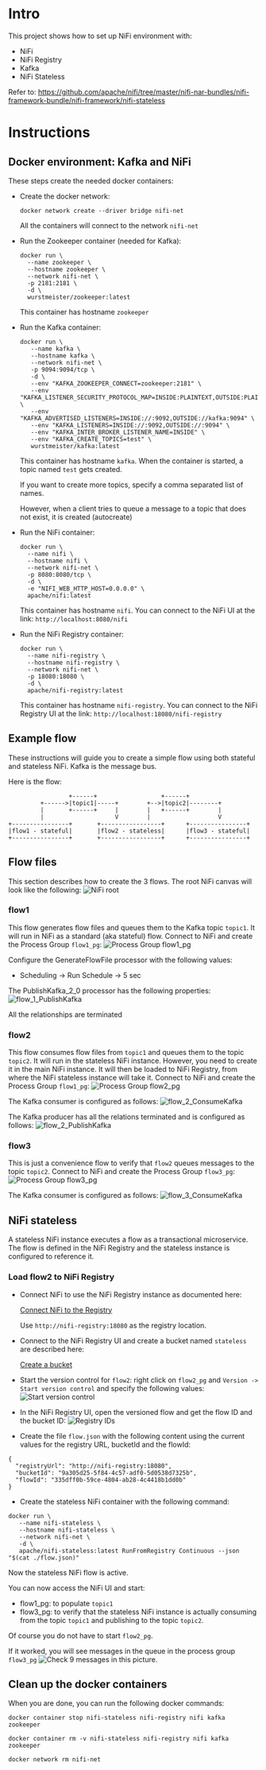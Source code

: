 # Intro
This project shows how to set up NiFi environment with:
* NiFi
* NiFi Registry
* Kafka
* NiFi Stateless

Refer to:
https://github.com/apache/nifi/tree/master/nifi-nar-bundles/nifi-framework-bundle/nifi-framework/nifi-stateless

# Instructions
## Docker environment: Kafka and NiFi
These steps create the needed docker containers:
- Create the docker network:

    `docker network create --driver bridge nifi-net`
    
    All the containers will connect to the network `nifi-net`
- Run the Zookeeper container (needed for Kafka):
    ```
  docker run \
      --name zookeeper \
      --hostname zookeeper \
      --network nifi-net \
      -p 2181:2181 \
      -d \
      wurstmeister/zookeeper:latest
  ```
  This container has hostname `zookeeper`

- Run the Kafka container:
    ```
    docker run \
       --name kafka \
       --hostname kafka \
       --network nifi-net \
       -p 9094:9094/tcp \
       -d \
       --env "KAFKA_ZOOKEEPER_CONNECT=zookeeper:2181" \
       --env "KAFKA_LISTENER_SECURITY_PROTOCOL_MAP=INSIDE:PLAINTEXT,OUTSIDE:PLAINTEXT" \
       --env "KAFKA_ADVERTISED_LISTENERS=INSIDE://:9092,OUTSIDE://kafka:9094" \
       --env "KAFKA_LISTENERS=INSIDE://:9092,OUTSIDE://:9094" \
       --env "KAFKA_INTER_BROKER_LISTENER_NAME=INSIDE" \
       --env "KAFKA_CREATE_TOPICS=test" \
       wurstmeister/kafka:latest
  ```
  This container has hostname `kafka`. When the container is started, a topic named `test` gets created.
  
  If you want to create more topics, specify a comma separated list of names.
  
  However, when a client tries to queue a message to a topic that does not exist, it is created (autocreate)

- Run the NiFi container:
  ```
  docker run \
    --name nifi \
    --hostname nifi \
    --network nifi-net \
    -p 8080:8080/tcp \
    -d \
    -e "NIFI_WEB_HTTP_HOST=0.0.0.0" \
    apache/nifi:latest
    ```
  This container has hostname `nifi`. You can connect to the NiFi UI at the link: `http://localhost:8080/nifi`
  
- Run the NiFi Registry container:
    ```
    docker run \
      --name nifi-registry \
      --hostname nifi-registry \
      --network nifi-net \
      -p 18080:18080 \
      -d \
      apache/nifi-registry:latest
  ```
  This container has hostname `nifi-registry`. You can connect to the NiFi Registry UI at the link: `http://localhost:18080/nifi-registry`


## Example flow
These instructions will guide you to create a simple flow using both stateful and stateless NiFi. Kafka is the message bus.

Here is the flow:
```
                 +------+                  +------+                   
         +------>|topic1|-----+        +-->|topic2|--------+          
         |       +------+     |        |   +------+        |          
         |                    V        |                   V          
+----------------+       +-----------------+      +----------------+  
|flow1 - stateful|       |flow2 - stateless|      |flow3 - stateful|  
+----------------+       +-----------------+      +----------------+ 
```
## Flow files
This section describes how to create the 3 flows. The root NiFi canvas will look like the following:
![NiFi root](images/nifi_root_pg.png)

### flow1
This flow generates flow files and queues them to the Kafka topic `topic1`.
It will run in NiFi as a standard (aka stateful) flow.
Connect to NiFi and create the Process Group `flow1_pg`:
![Process Group flow1_pg](images/flow1_pg.png)

Configure the GenerateFlowFile processor with the following values:
- Scheduling -> Run Schedule -> 5 sec

The PublishKafka_2_0 processor has the following properties:
![flow_1_PublishKafka](images/flow_1_PublishKafka.png)

All the relationships are terminated
### flow2
This flow consumes flow files from `topic1` and queues them to the topic `topic2`.
It will run in the stateless NiFi instance.
However, you need to create it in the main NiFi instance. It will then be loaded to NiFi Registry, from where the NiFi stateless instance will take it.
Connect to NiFi and create the Process Group `flow1_pg`:
![Process Group flow2_pg](images/flow2_pg.png)

The Kafka consumer is configured as follows:
![flow_2_ConsumeKafka](images/flow_2_ConsumeKafka.png)

The Kafka producer has all the relations terminated and is configured as follows:
![flow_2_PublishKafka](images/flow_2_PublishKafka.png)

### flow3
This is just a convenience flow to verify that `flow2` queues messages to the topic `topic2`.
Connect to NiFi and create the Process Group `flow3_pg`:
![Process Group flow3_pg](images/flow3_pg.png)

The Kafka consumer is configured as follows:
![flow_3_ConsumeKafka](images/flow_3_ConsumeKafka.png)

## NiFi stateless
A stateless NiFi instance executes a flow as a transactional microservice.
The flow is defined in the NiFi Registry and the stateless instance is configured to reference it.

### Load flow2 to NiFi Registry
- Connect NiFi to use the NiFi Registry instance as documented here:
    
    [Connect NiFi to the Registry](https://nifi.apache.org/docs/nifi-registry-docs/html/getting-started.html#connect-nifi-to-the-registry)

    Use `http://nifi-registry:18080` as the registry location.
- Connect to the NiFi Registry UI and create a bucket named `stateless` are described here:
    
    [Create a bucket](https://nifi.apache.org/docs/nifi-registry-docs/html/getting-started.html#create-a-bucket)
- Start the version control for `flow2`: right click on `flow2_pg` and `Version -> Start version control` and specify the following values:
![Start version control](images/version_stateless_flow.png)
- In the NiFi Registry UI, open the versioned flow and get the flow ID and the bucket ID:
![Registry IDs](images/registry_ids.png)

- Create the file `flow.json` with the following content using the current values for the registry URL, bucketId and the flowId:
```
{
  "registryUrl": "http://nifi-registry:18080",
  "bucketId": "9a305d25-5f84-4c57-adf0-5d0538d7325b",
  "flowId": "335dff0b-59ce-4804-ab28-4c4418b1dd0b"
}
```

- Create the stateless NiFi container with the following command:
```
docker run \
   --name nifi-stateless \
   --hostname nifi-stateless \
   --network nifi-net \
   -d \
   apache/nifi-stateless:latest RunFromRegistry Continuous --json "$(cat ./flow.json)"
```

Now the stateless NiFi flow is active.

You can now access the NiFi UI and start:
- flow1_pg: to populate `topic1`
- flow3_pg: to verify that the stateless NiFi instance is actually consuming from the topic `topic1` and publishing to the topic `topic2`.

Of course you do not have to start `flow2_pg`.

If it worked, you will see messages in the queue in the process group `flow3_pg`
![Check](images/check.png)
9 messages in this picture.

## Clean up the docker containers
When you are done, you can run the following docker commands:

`docker container stop nifi-stateless nifi-registry nifi kafka zookeeper`

`docker container rm -v nifi-stateless nifi-registry nifi kafka zookeeper`

`docker network rm nifi-net`